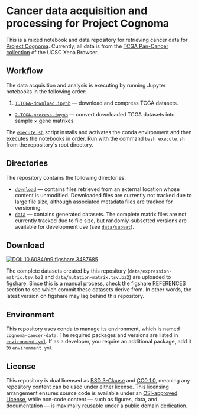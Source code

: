 # Cancer data acquisition and processing for Project Cognoma

This is a mixed notebook and data repository for retrieving cancer data for [Project Cognoma](https://github.com/cognoma/cognoma). Currently, all data is from the [TCGA Pan-Cancer collection](https://genome-cancer.soe.ucsc.edu/proj/site/xena/datapages/?cohort=TCGA%20Pan-Cancer%20%28PANCAN%29 "UCSC Xena Browser cohort: TCGA Pan-Cancer (PANCAN)") of the UCSC Xena Browser.

## Workflow

The data acquisition and analysis is executing by running Jupyter notebooks in the following order:

1. [`1.TCGA-download.ipynb`](1.TCGA-download.ipynb) — download and compress TCGA datasets.
+ [`2.TCGA-process.ipynb`](2.TCGA-process.ipynb) — convert downloaded TCGA datasets into sample × gene matrixes.

The [`execute.sh`](execute.sh) script installs and activates the conda environment and then executes the notebooks in order. Run with the command `bash execute.sh` from the repository's root directory.

## Directories

The repository contains the following directories:

+ [`download`](download) — contains files retrieved from an external location whose content is unmodified. Downloaded files are currently not tracked due to large file size, although associated metadata files are tracked for versioning.
+ [`data`](data) — contains generated datasets. The complete matrix files are not currently tracked due to file size, but randomly-subsetted versions are available for development use (see [`data/subset`](data/subset)).

## Download

[![DOI: 10.6084/m9.figshare.3487685](https://img.shields.io/badge/DOI-10.6084/m9.figshare.3487685-blue.svg)](https://doi.org/10.6084/m9.figshare.3487685 "Complete datasets on figshare")

The complete datasets created by this repository (`data/expression-matrix.tsv.bz2` and `data/mutation-matrix.tsv.bz2`) are uploaded to [figshare](https://doi.org/10.6084/m9.figshare.3487685). Since this is a manual process, check the figshare REFERENCES section to see which commit these datasets derive from. In other words, the latest version on figshare may lag behind this repository.

## Environment

This repository uses conda to manage its environment, which is named `cognoma-cancer-data`. The required packages and versions are listed in [`environment.yml`](environment.yml). If as a developer, you require an additional package, add it to `environment.yml`.

## License

This repository is dual licensed as [BSD 3-Clause](LICENSE-BSD.md) and [CC0 1.0](LICENSE-CC0.md), meaning any repository content can be used under either license. This licensing arrangement ensures source code is available under an [OSI-approved License](https://opensource.org/licenses/alphabetical), while non-code content — such as figures, data, and documentation — is maximally reusable under a public domain dedication.
